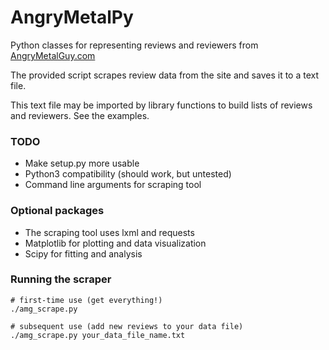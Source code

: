 # AngryMetalPy

Python classes for representing reviews and reviewers from [AngryMetalGuy.com](AngryMetalGuy.com)

The provided script scrapes review data from the site and saves it to a text file.

This text file may be imported by library functions to build lists of reviews and reviewers. See the examples.

### TODO

- Make setup.py more usable
- Python3 compatibility (should work, but untested)
- Command line arguments for scraping tool

### Optional packages

- The scraping tool uses lxml and requests
- Matplotlib for plotting and data visualization
- Scipy for fitting and analysis

### Running the scraper

```
# first-time use (get everything!)
./amg_scrape.py

# subsequent use (add new reviews to your data file)
./amg_scrape.py your_data_file_name.txt
```
